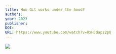 ```yaml
---
title: How Git works under the hood?
authors: 
year: 2023
publisher: 
DOI: 
URL: https://www.youtube.com/watch?v=RxHJdapz2p0
---
```


![](https://www.youtube.com/watch?v=RxHJdapz2p0)
